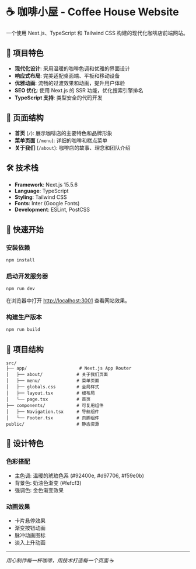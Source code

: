 # ☕ 咖啡小屋 - Coffee House Website

一个使用 Next.js、TypeScript 和 Tailwind CSS 构建的现代化咖啡店前端网站。

## 🌟 项目特色

- **现代化设计**: 采用温暖的咖啡色调和优雅的界面设计
- **响应式布局**: 完美适配桌面端、平板和移动设备
- **优雅动画**: 流畅的过渡效果和动画，提升用户体验
- **SEO 优化**: 使用 Next.js 的 SSR 功能，优化搜索引擎排名
- **TypeScript 支持**: 类型安全的代码开发

## 📄 页面结构

- **首页** (`/`): 展示咖啡店的主要特色和品牌形象
- **菜单页面** (`/menu`): 详细的咖啡和糕点菜单
- **关于我们** (`/about`): 咖啡店的故事、理念和团队介绍

## 🛠 技术栈

- **Framework**: Next.js 15.5.6
- **Language**: TypeScript
- **Styling**: Tailwind CSS
- **Fonts**: Inter (Google Fonts)
- **Development**: ESLint, PostCSS

## 🚀 快速开始

### 安装依赖

```bash
npm install
```

### 启动开发服务器

```bash
npm run dev
```

在浏览器中打开 [http://localhost:3001](http://localhost:3001) 查看网站效果。

### 构建生产版本

```bash
npm run build
```

## 📁 项目结构

```
src/
├── app/                    # Next.js App Router
│   ├── about/             # 关于我们页面
│   ├── menu/              # 菜单页面
│   ├── globals.css        # 全局样式
│   ├── layout.tsx         # 根布局
│   └── page.tsx           # 首页
├── components/            # 可复用组件
│   ├── Navigation.tsx     # 导航组件
│   └── Footer.tsx         # 页脚组件
public/                    # 静态资源
```

## 🎨 设计特色

### 色彩搭配
- 主色调: 温暖的琥珀色系 (#92400e, #d97706, #f59e0b)
- 背景色: 奶油色渐变 (#fefcf3)
- 强调色: 金色渐变效果

### 动画效果
- 卡片悬停效果
- 渐变按钮动画
- 脉冲动画图标
- 淡入上升动画

---

*用心制作每一杯咖啡，用技术打造每一个页面* ☕
